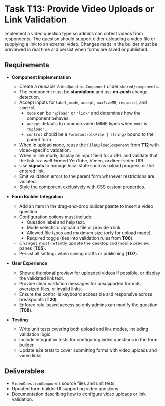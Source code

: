 # Task T13: Provide Video Uploads or Link Validation

Implement a video question type so admins can collect videos from respondents. The question should support either uploading a video file or supplying a link to an external video. Changes made in the builder must be previewed in real time and persist when forms are saved or published.

## Requirements

- **Component Implementation**
  - Create a reusable `VideoQuestionComponent` under `shared/components`.
  - The component must be **standalone** and use **on-push** change detection.
  - Accept inputs for `label`, `mode`, `accept`, `maxSizeMB`, `required`, and `control`.
    - `mode` can be `"upload"` or `"link"` and determines how the component behaves.
    - `accept` defaults to common video MIME types when `mode` is `"upload"`.
    - `control` should be a `FormControl<File | string>` bound to the parent form.
  - When in upload mode, reuse the `FileUploadComponent` from **T12** with video-specific validation.
  - When in link mode, display an input field for a URL and validate that the link is a well‑formed YouTube, Vimeo, or direct video URL.
  - Use **signals** to manage local state such as upload progress or the entered link.
  - Emit validation errors to the parent form whenever restrictions are violated.
  - Style the component exclusively with CSS custom properties.

- **Form Builder Integration**
  - Add an item in the drag-and-drop builder palette to insert a video question.
  - Configuration options must include:
    - Question label and help text.
    - Mode selection: Upload a file or provide a link.
    - Allowed file types and maximum size (only for upload mode).
    - Required toggle (ties into validation rules from **T06**).
  - Changes must instantly update the desktop and mobile preview panes (**T05**).
  - Persist all settings when saving drafts or publishing (**T07**).

- **User Experience**
  - Show a thumbnail preview for uploaded videos if possible, or display the validated link text.
  - Provide clear validation messages for unsupported formats, oversized files, or invalid links.
  - Ensure the control is keyboard accessible and responsive across breakpoints (**T20**).
  - Enforce role-based access so only admins can modify the question (**T08**).

- **Testing**
  - Write unit tests covering both upload and link modes, including validation logic.
  - Include integration tests for configuring video questions in the form builder.
  - Update e2e tests to cover submitting forms with video uploads and video links.

## Deliverables

- `VideoQuestionComponent` source files and unit tests.
- Updated form builder UI supporting video questions.
- Documentation describing how to configure video uploads or link validation.
